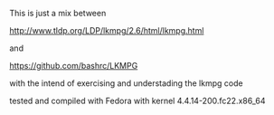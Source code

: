 This is just a mix between

http://www.tldp.org/LDP/lkmpg/2.6/html/lkmpg.html 

and 

https://github.com/bashrc/LKMPG

with the intend of exercising and understading the lkmpg code

tested and compiled with Fedora with kernel 4.4.14-200.fc22.x86_64


